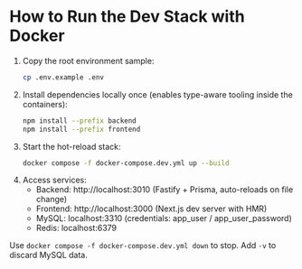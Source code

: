 # How to Run the Dev Stack with Docker

1. Copy the root environment sample:
   ```bash
   cp .env.example .env
   ```
2. Install dependencies locally once (enables type-aware tooling inside the containers):
   ```bash
   npm install --prefix backend
   npm install --prefix frontend
   ```
3. Start the hot-reload stack:
   ```bash
   docker compose -f docker-compose.dev.yml up --build
   ```
4. Access services:
   - Backend: http://localhost:3010 (Fastify + Prisma, auto-reloads on file change)
   - Frontend: http://localhost:3000 (Next.js dev server with HMR)
   - MySQL: localhost:3310 (credentials: app_user / app_user_password)
   - Redis: localhost:6379

Use `docker compose -f docker-compose.dev.yml down` to stop. Add `-v` to discard MySQL data.